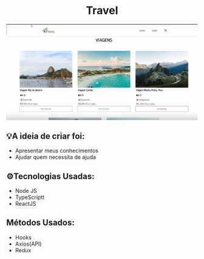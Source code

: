 <h1 align="center": center">Travel</h1>
<img src="./img/travel.JPG" width="1000" align="center">

<h2>💡A ideia de criar foi:</h2>
<ul>
  <li>Apresentar meus conhecimentos</li>
  <li>Ajudar quem necessita de ajuda</li>
</ul>
<h2>⚙️Tecnologias Usadas:</h2>
<ul>
  <li>Node JS</li>
  <li>TypeScriptt</li>
  <li>ReactJS</li>
</ul>
<h2>Métodos Usados:</h2>
<ul>
  <li>Hooks</li>
  <li>Axios(API)</li>
  <li>Redux</li>
</ul>
